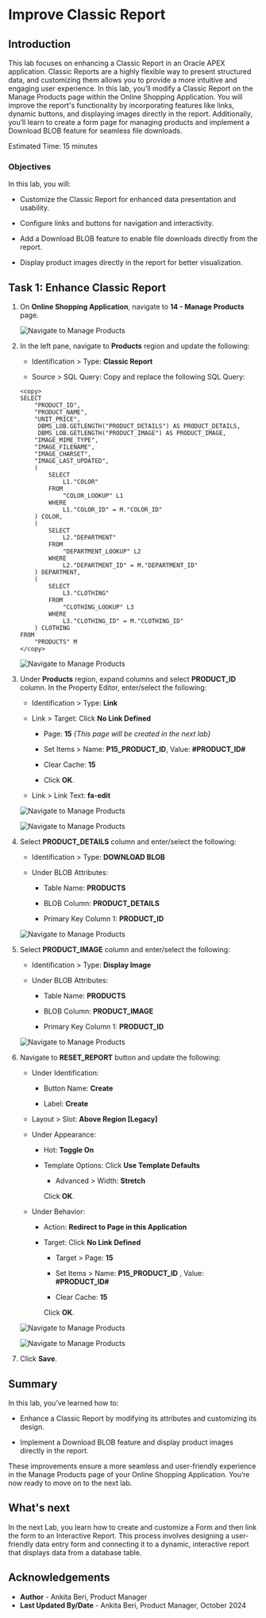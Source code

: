 # Improve Classic Report

## Introduction

This lab focuses on enhancing a Classic Report in an Oracle APEX application. Classic Reports are a highly flexible way to present structured data, and customizing them allows you to provide a more intuitive and engaging user experience. In this lab, you’ll modify a Classic Report on the Manage Products page within the Online Shopping Application. You will improve the report's functionality by incorporating features like links, dynamic buttons, and displaying images directly in the report. Additionally, you’ll learn to create a form page for managing products and implement a Download BLOB feature for seamless file downloads.

Estimated Time: 15 minutes

### Objectives

In this lab, you will:

- Customize the Classic Report for enhanced data presentation and usability.

- Configure links and buttons for navigation and interactivity.

- Add a Download BLOB feature to enable file downloads directly from the report.

- Display product images directly in the report for better visualization.

## Task 1: Enhance Classic Report

1. On **Online Shopping Application**, navigate to **14 - Manage Products** page.

      ![Navigate to Manage Products](./images/14-manage-products.png " ")

2. In the left pane, navigate to **Products** region and update the following:

    - Identification > Type: **Classic Report**

    - Source > SQL Query: Copy and replace the following SQL Query:

    ```
    <copy>
    SELECT
        "PRODUCT_ID",
        "PRODUCT_NAME",
        "UNIT_PRICE",
         DBMS_LOB.GETLENGTH("PRODUCT_DETAILS") AS PRODUCT_DETAILS,
         DBMS_LOB.GETLENGTH("PRODUCT_IMAGE") AS PRODUCT_IMAGE,
        "IMAGE_MIME_TYPE",
        "IMAGE_FILENAME",
        "IMAGE_CHARSET",
        "IMAGE_LAST_UPDATED",
        (
            SELECT
                L1."COLOR"
            FROM
                "COLOR_LOOKUP" L1
            WHERE
                L1."COLOR_ID" = M."COLOR_ID"
        ) COLOR,
        (
            SELECT
                L2."DEPARTMENT"
            FROM
                "DEPARTMENT_LOOKUP" L2
            WHERE
                L2."DEPARTMENT_ID" = M."DEPARTMENT_ID"
        ) DEPARTMENT,
        (
            SELECT
                L3."CLOTHING"
            FROM
                "CLOTHING_LOOKUP" L3
            WHERE
                L3."CLOTHING_ID" = M."CLOTHING_ID"
        ) CLOTHING
    FROM
        "PRODUCTS" M
    </copy>
    ```

    ![Navigate to Manage Products](./images/update-query.png " ")

3. Under **Products** region, expand columns and select **PRODUCT\_ID** column. In the Property Editor, enter/select the following:

    - Identification > Type: **Link**

    - Link > Target: Click **No Link Defined**

        - Page: **15** *{This page will be created in the next lab}*

        - Set Items > Name: **P15\_PRODUCT\_ID**, Value: **#PRODUCT\_ID#**

        - Clear Cache: **15**

        - Click **OK**.

    - Link > Link Text: **fa-edit**

    ![Navigate to Manage Products](./images/product-id-link.png " ")

    ![Navigate to Manage Products](./images/product-id-icon.png " ")

4.  Select **PRODUCT\_DETAILS** column and enter/select the following:

    - Identification > Type: **DOWNLOAD BLOB**

    - Under BLOB Attributes:

        - Table Name: **PRODUCTS**

        - BLOB Column: **PRODUCT_DETAILS**

        - Primary Key Column 1: **PRODUCT_ID**

     ![Navigate to Manage Products](./images/product-details.png " ")

5. Select **PRODUCT_IMAGE** column and enter/select the following:

    - Identification > Type: **Display Image**

    - Under BLOB Attributes:

        - Table Name: **PRODUCTS**

        - BLOB Column: **PRODUCT_IMAGE**

        - Primary Key Column 1: **PRODUCT_ID**

    ![Navigate to Manage Products](./images/product-image.png " ")

6. Navigate to **RESET_REPORT** button and update the following:

    - Under Identification:

        - Button Name: **Create**

        - Label: **Create**

    - Layout > Slot: **Above Region [Legacy]**

    - Under Appearance:

        - Hot: **Toggle On**

        - Template Options: Click **Use Template Defaults**

            - Advanced > Width: **Stretch**

            Click **OK**.

    - Under Behavior:

        - Action: **Redirect to Page in this Application**

        - Target: Click **No Link Defined**

            - Target > Page: **15**

            - Set Items > Name: **P15\_PRODUCT\_ID** , Value: **#PRODUCT_ID#**

            - Clear Cache: **15**

            Click **OK**.

    ![Navigate to Manage Products](./images/create-btn.png " ")

    ![Navigate to Manage Products](./images/create-redirect.png " ")

7. Click **Save**.

## Summary

In this lab, you’ve learned how to:

- Enhance a Classic Report by modifying its attributes and customizing its design.

- Implement a Download BLOB feature and display product images directly in the report.

These improvements ensure a more seamless and user-friendly experience in the Manage Products page of your Online Shopping Application. You’re now ready to move on to the next lab.

## What's next

In the next Lab, you learn how to create and customize a Form and then link the form to an Interactive Report. This process involves designing a user-friendly data entry form and connecting it to a dynamic, interactive report that displays data from a database table.

## Acknowledgements

- **Author** - Ankita Beri, Product Manager
- **Last Updated By/Date** - Ankita Beri, Product Manager, October 2024
